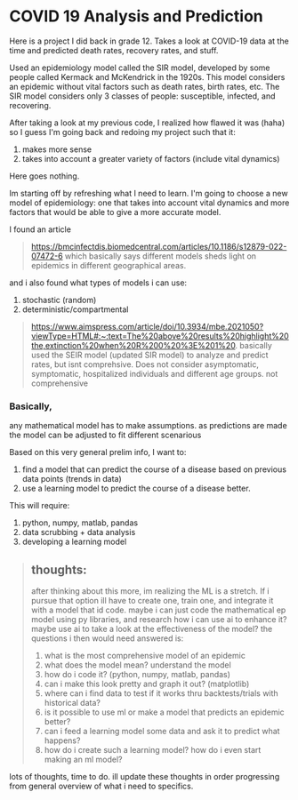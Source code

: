 # COVID 19 Analysis and Prediction
 Here is a project I did back in grade 12. Takes a look at COVID-19 data at the time and predicted death rates, recovery rates, and stuff.

Used an epidemiology model called the SIR model, developed by some people called Kermack and McKendrick in the 1920s. This model considers an epidemic without vital factors such as death rates, birth rates, etc. The SIR model considers only 3 classes of people: susceptible, infected, and recovering.
 
After taking a look at my previous code, I realized how flawed it was (haha) so I guess I'm going back and redoing my project such that it:
1. makes more sense
2. takes into account a greater variety of factors (include vital dynamics)

Here goes nothing.

Im starting off by refreshing what I need to learn. I'm going to choose a new model of epidemiology: one that takes into account vital dynamics and more factors that would be able to give a more accurate model.

I found an article
> https://bmcinfectdis.biomedcentral.com/articles/10.1186/s12879-022-07472-6
> which basically says different models sheds light on epidemics in different geographical areas.

and i also found what types of models i can use:
1. stochastic (random)
2. deterministic/compartmental
> https://www.aimspress.com/article/doi/10.3934/mbe.2021050?viewType=HTML#:~:text=The%20above%20results%20highlight%20the,extinction%20when%20R%200%20%3E%201%20.
> basically used the SEIR model (updated SIR model) to analyze and predict rates, but isnt comprehsive. Does not consider asymptomatic, symptomatic, hospitalized individuals and different age groups.
> not comprehensive

### Basically,
any mathematical model has to make assumptions. as predictions are made the model can be adjusted to fit different scenarious

Based on this very general prelim info, I want to:
1. find a model that can predict the course of a disease based on previous data points (trends in data)
2. use a learning model to predict the course of a disease better.

This will require:
1. python, numpy, matlab, pandas
2. data scrubbing + data analysis
3. developing a learning model

> ## thoughts:
> after thinking about this more, im realizing the ML is a stretch. If i pursue that option ill have to create one, train one, and integrate it with a model that id code.
> maybe i can just code the mathematical ep model using py libraries, and research how i can use ai to enhance it?
> maybe use ai to take a look at the effectiveness of the model?
> the questions i then would need answered is:
> 1. what is the most comprehensive model of an epidemic
> 2. what does the model mean? understand the model
> 3. how do i code it? (python, numpy, matlab, pandas)
> 4. can i make this look pretty and graph it out? (matplotlib)
> 5. where can i find data to test if it works thru backtests/trials with historical data?
> 6. is it possible to use ml or make a model that predicts an epidemic better?
> 7. can i feed a learning model some data and ask it to predict what happens?
> 8. how do i create such a learning model? how do i even start making an ml model?

lots of thoughts, time to do. ill update these thoughts in order progressing from general overview of what i need to specifics.
